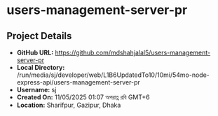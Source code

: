 # users-management-server-pr

## Project Details
- **GitHub URL:** https://github.com/mdshahjalal5/users-management-server-pr
- **Local Directory:** /run/media/sj/developer/web/L1B6UpdatedTo10/10mi/54mo-node-express-api/users-management-server-pr
- **Username:** sj
- **Created On:** 11/05/2025 01:07 অপরাহ্ণ রবি GMT+6
- **Location:** Sharifpur, Gazipur, Dhaka

